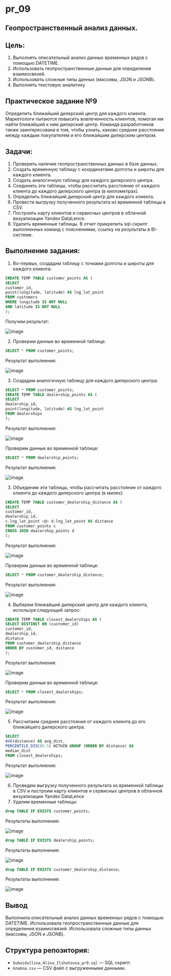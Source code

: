 # pr_09
## Геопространственный анализ данных.

## Цель:
1. Выполнять описательный анализ данных временных рядов с помощью DATETIME.
2. Использовать геопространственные данные для определения взаимосвязей.
3. Использовать сложные типы данных (массивы, JSON и JSONB).
4. Выполнять текстовую аналитику

## Практическое задание №9
Определить ближайший дилерский центр для каждого клиента. Маркетологи пытаются повысить вовлеченность клиентов, помогая им найти ближайший
к ним дилерский центр. Команда разработчиков также заинтересована в том, чтобы узнать, каково среднее расстояние между каждым покупателем и его
ближайшим дилерским центром.

## Задачи:
1. Проверить наличие геопространственных данных в базе данных.
2. Создать временную таблицу с координатами долготы и широты для каждого клиента.
3. Создать аналогичную таблицу для каждого дилерского центра.
4. Соединить эти таблицы, чтобы рассчитать расстояние от каждого клиента до каждого
дилерского центра (в киллометрах).
5. Определить ближайший дилерский центр для каждого клиента.
6. Провести выгрузку полученного результата из временной таблицы в CSV.
7. Построить карту клиентов и сервисных центров в облачной визуализации Yandex
DataLence.
8. Удалить временные таблицы.
В отчет прикрепить sql-скрипт выполненных команд с пояснениями, ссылку на
результаты в BI-системе.

## Выполнение задания:
1.	Во-первых, создадим таблицу с точками долготы и широты для каждого клиента:
```sql
CREATE TEMP TABLE customer_points AS (
SELECT
customer_id,
point(longitude, latitude) AS lng_lat_point
FROM customers
WHERE longitude IS NOT NULL
AND latitude IS NOT NULL
);

```
Получим результат:


![image](https://github.com/user-attachments/assets/82bab778-c78f-424d-a47b-4b4db55afc20)

2. Проверим данные во временной таблице.
```sql
SELECT * FROM customer_points;
```
Результат выполнения:


![image](https://github.com/user-attachments/assets/85b5c6f5-2318-499a-8f85-f8d4a6400c0c)

3.	Создадим аналогичную таблицу для каждого дилерского центра:
```sql
SELECT * FROM customer_points;
CREATE TEMP TABLE dealership_points AS (
SELECT
dealership_id,
point(longitude, latitude) AS lng_lat_point
FROM dealerships
);
```
Результат выполнения:


![image](https://github.com/user-attachments/assets/8815ebde-daa1-4989-90dc-727fdfda1868)

Проверим данные во временной таблице:
```sql
SELECT * FROM dealership_points;
```
Результат выполнения:


![image](https://github.com/user-attachments/assets/d70fa942-b0ff-46c9-8b49-9745fda1cf02)

3. Объединим эти таблицы, чтобы рассчитать расстояние от каждого клиента до каждого дилерского центра (в милях):
```sql
CREATE TEMP TABLE customer_dealership_distance AS (
SELECT
customer_id,
dealership_id,
c.lng_lat_point <@> d.lng_lat_point AS distance
FROM customer_points c
CROSS JOIN dealership_points d
);
```

Результат выполнения:


![image](https://github.com/user-attachments/assets/3a49071e-1273-4dc1-9612-eb875f9f6937)


Проверим данные во временной таблице:
```sql
SELECT * FROM customer_dealership_distance;
```
Результат выполнения:


![image](https://github.com/user-attachments/assets/5452f099-aa82-4404-8b07-17f9615c1973)

4. Выберем ближайший дилерский центр для каждого клиента, используя следующий запрос:
```sql
CREATE TEMP TABLE closest_dealerships AS (
SELECT DISTINCT ON (customer_id)
customer_id,
dealership_id,
distance
FROM customer_dealership_distance
ORDER BY customer_id, distance
);
```

Результат выполнения:


![image](https://github.com/user-attachments/assets/9e7b707e-554e-4c23-b302-91611959fb6b)

Проверим данные во временной таблице:
```sql
SELECT * FROM closest_dealerships;
```
Результат выполнения:


![image](https://github.com/user-attachments/assets/8021776a-bed8-493b-ad30-8477d3ea962f)

5. Рассчитаем среднее расстояние от каждого клиента до его ближайшего дилерского центра.
```sql
SELECT
AVG(distance) AS avg_dist,
PERCENTILE_DISC(0.5) WITHIN GROUP (ORDER BY distance) AS
median_dist
FROM closest_dealerships;
```
Результат выполнения:


![image](https://github.com/user-attachments/assets/b5dba697-4074-4ec3-bc2c-dc0757364c03)

6. Проведем выгрузку полученного результата из временной таблицы в CSV и построим карту клиентов и сервисных центров в облачной визуализации Yandex DataLence
7. Удалим временные таблицы:
```sql
drop TABLE IF EXISTS customer_points;
```
Результаты выполнения:


![image](https://github.com/user-attachments/assets/790a0fad-7ddd-43b4-8e94-4ef27c841202)

```sql
drop TABLE IF EXISTS dealership_points;
```
Результаты выполнения:


![image](https://github.com/user-attachments/assets/aa63035a-d761-4e0e-bf4d-e094c3138a6c)

```sql
drop TABLE IF EXISTS customer_dealership_distance;
```
Результаты выполнения:


![image](https://github.com/user-attachments/assets/2d32a3be-0cf5-46e9-860e-3bb2fdd098f6)


## Вывод
Выполнила описательный анализ данных временных рядов с помощью DATETIME. Использовала геопространственные данные для определения взаимосвязей. Использовала сложные типы данных (массивы, JSON и JSONB).


## Структура репозитория:
- `Gubaidullina_Alina_Ilshatovna_pr9.sql` — SQL скрипт.
- `блабла.csv` — CSV файл с выгруженными данными.


